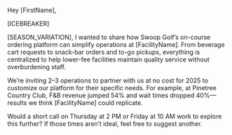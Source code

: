 Hey [FirstName],

[ICEBREAKER]

[SEASON_VARIATION], I wanted to share how Swoop Golf’s on-course ordering platform can simplify operations at [FacilityName]. From beverage cart requests to snack-bar orders and to-go pickups, everything is centralized to help lower-fee facilities maintain quality service without overburdening staff.

We’re inviting 2–3 operations to partner with us at no cost for 2025 to customize our platform for their specific needs. For example, at Pinetree Country Club, F&B revenue jumped 54% and wait times dropped 40%—results we think [FacilityName] could replicate.

Would a short call on Thursday at 2 PM or Friday at 10 AM work to explore this further? If those times aren’t ideal, feel free to suggest another.